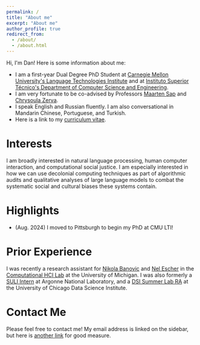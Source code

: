 ```yaml
---
permalink: /
title: "About me"
excerpt: "About me"
author_profile: true
redirect_from: 
  - /about/
  - /about.html
---
```


Hi, I'm Dan! Here is some information about me:
- I am a first-year Dual Degree PhD Student at [Carnegie Mellon University's Language Technologies Institute](https://www.lti.cs.cmu.edu/) and at [Instituto Superior Técnico's Department of Computer Science and Engineering](https://dei.tecnico.ulisboa.pt/).
- I am very fortunate to be co-advised by Professors [Maarten Sap](https://maartensap.com/) and [Chrysoula Zerva](https://scholar.google.com/citations?user=S5NGkFsAAAAJ&hl=en&oi=ao).
- I speak English and Russian fluently. I am also conversational in Mandarin Chinese, Portuguese, and Turkish.
- Here is a link to my [curriculum vitae](https://chechelnitskd.github.io/files/jobresume.pdf).

# Interests

I am broadly interested in natural language processing, human computer interaction, and computational social justice. I am especially interested in how we can use decolonial computing techniques as part of algorithmic audits and qualitative analyses of large language models to combat the systematic social and cultural biases these systems contain.

# Highlights

- (Aug. 2024) I moved to Pittsburgh to begin my PhD at CMU LTI!

# Prior Experience

I was recently a research assistant for [Nikola Banovic](https://www.nikolabanovic.net/) and [Nel Escher](https://kescher.github.io/cool-zone/) in the [Computational HCI Lab](https://x.com/i/flow/login?redirect_after_login=%2FCompHCILab) at the University of Michigan. I was also formerly a [SULI Intern](https://science.osti.gov/wdts/suli) at Argonne National Laboratory, and a [DSI Summer Lab RA](https://datascience.uchicago.edu/education/summerlab/) at the University of Chicago Data Science Institute.

# Contact Me

Please feel free to contact me! My email address is linked on the sidebar, but here is [another link](mailto:dchechel@cmu.edu) for good measure.
